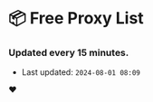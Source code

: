 # :package: Free Proxy List
### Updated every 15 minutes.

- Last updated: `2024-08-01 08:09`

:heart:
